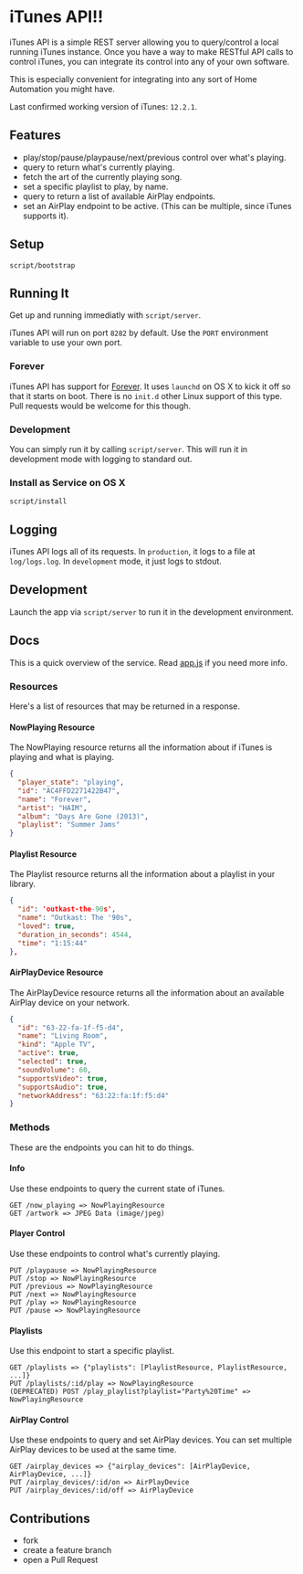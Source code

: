 # iTunes API!!

iTunes API is a simple REST server allowing you to query/control a local running
iTunes instance. Once you have a way to make RESTful API calls to control iTunes,
you can integrate its control into any of your own software.

This is especially convenient for integrating into any sort of Home Automation
you might have.

Last confirmed working version of iTunes: `12.2.1`.


## Features

* play/stop/pause/playpause/next/previous control over what's playing.
* query to return what's currently playing.
* fetch the art of the currently playing song.
* set a specific playlist to play, by name.
* query to return a list of available AirPlay endpoints.
* set an AirPlay endpoint to be active. (This can be multiple, since iTunes
  supports it).

## Setup

    script/bootstrap

## Running It
Get up and running immediatly with `script/server`.

iTunes API will run on port `8282` by default. Use the `PORT` environment
variable to use your own port.

### Forever
iTunes API has support for [Forever](https://github.com/foreverjs/forever). It uses
`launchd` on OS X to kick it off so that it starts on boot. There is no `init.d`
other Linux support of this type. Pull requests would be welcome for this though.

### Development
You can simply run it by calling `script/server`. This will run it in development
mode with logging to standard out.

### Install as Service on OS X

    script/install

## Logging

iTunes API logs all of its requests. In `production`, it logs to a file at `log/logs.log`.
In `development` mode, it just logs to stdout.

## Development

Launch the app via `script/server` to run it in the development environment.

## Docs

This is a quick overview of the service. Read [app.js](app.js) if you need more
info.

### Resources

Here's a list of resources that may be returned in a response.

#### NowPlaying Resource

The NowPlaying resource returns all the information about if iTunes is playing
and what is playing.

```json
{
  "player_state": "playing",
  "id": "AC4FFD2271422B47",
  "name": "Forever",
  "artist": "HAIM",
  "album": "Days Are Gone (2013)",
  "playlist": "Summer Jams"
}
```

#### Playlist Resource

The Playlist resource returns all the information about a playlist in your library.

```json
{
  "id": 'outkast-the-90s',
  "name": "Outkast: The '90s",
  "loved": true,
  "duration_in_seconds": 4544,
  "time": "1:15:44"
},
```

#### AirPlayDevice Resource

The AirPlayDevice resource returns all the information about an available
AirPlay device on your network.

```json
{
  "id": "63-22-fa-1f-f5-d4",
  "name": "Living Room",
  "kind": "Apple TV",
  "active": true,
  "selected": true,
  "soundVolume": 60,
  "supportsVideo": true,
  "supportsAudio": true,
  "networkAddress": "63:22:fa:1f:f5:d4"
}
```

### Methods

These are the endpoints you can hit to do things.

#### Info
  Use these endpoints to query the current state of iTunes.

    GET /now_playing => NowPlayingResource
    GET /artwork => JPEG Data (image/jpeg)

#### Player Control
  Use these endpoints to control what's currently playing.

    PUT /playpause => NowPlayingResource
    PUT /stop => NowPlayingResource
    PUT /previous => NowPlayingResource
    PUT /next => NowPlayingResource
    PUT /play => NowPlayingResource
    PUT /pause => NowPlayingResource

#### Playlists
  Use this endpoint to start a specific playlist.

    GET /playlists => {"playlists": [PlaylistResource, PlaylistResource, ...]}
    PUT /playlists/:id/play => NowPlayingResource
    (DEPRECATED) POST /play_playlist?playlist="Party%20Time" => NowPlayingResource

#### AirPlay Control
  Use these endpoints to query and set AirPlay devices. You can set multiple
  AirPlay devices to be used at the same time.

    GET /airplay_devices => {"airplay_devices": [AirPlayDevice, AirPlayDevice, ...]}
    PUT /airplay_devices/:id/on => AirPlayDevice
    PUT /airplay_devices/:id/off => AirPlayDevice

## Contributions

* fork
* create a feature branch
* open a Pull Request
